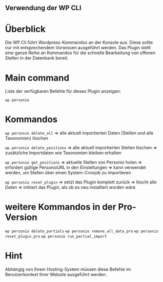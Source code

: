 ## Verwendung der WP CLI

# Überblick

Die WP Cli führt Wordpress-Kommandos an der Konsole aus. Diese sollte nur mit entsprechendem Vorwissen ausgeführt werden. Das Plugin stellt eine ganze Reihe an Kommandos für die schnelle Bearbeitung von offenen Stellen in der Datenbank bereit.

# Main command

Liste der verfügbaren Befehle für dieses Plugin anzeigen:

`wp personio`

# Kommandos

`wp personio delete_all`
=> alle aktuell importierten Daten (Stellen und alle Taxonomien) löschen

`wp personio delete_positions`
=> alle aktuell importierten Stellen löschen
=> zusätzliche Importdaten wie Taxonomien bleiben erhalten

`wp personio get_positions`
=> aktuelle Stellen von Personio holen
=> erfordert gültige PersonioURL in den Einstellungen
=> kann verwendet werden, um Stellen über einen System-Cronjob zu importieren

`wp personio reset_plugin`
=> setzt das Plugin komplett zurück
=> löscht alle Daten
=> initiiert das Plugin, als ob es neu installiert worden wäre

# weitere Kommandos in der Pro-Version

`wp personio delete_partials`
`wp personio remove_all_data_pro`
`wp personio reset_plugin_pro`
`wp personio run_partial_import`

# Hint

Abhängig von Ihrem Hosting-System müssen diese Befehle im Benutzerkontext Ihrer Website ausgeführt werden.

